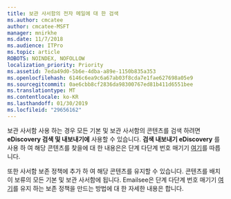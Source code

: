 ```yaml
---
title: 보관 사서함의 전자 메일에 대 한 검색
ms.author: cmcatee
author: cmcatee-MSFT
manager: mnirkhe
ms.date: 11/7/2018
ms.audience: ITPro
ms.topic: article
ROBOTS: NOINDEX, NOFOLLOW
localization_priority: Priority
ms.assetid: 7eda49d0-5b6e-4dba-a89e-1150b835a353
ms.openlocfilehash: 6146c6ea9c6a67ab03f8cda7e1fae627698a05e9
ms.sourcegitcommit: 0ae6cbb8cf2836da98300767ed81b411d6551bee
ms.translationtype: MT
ms.contentlocale: ko-KR
ms.lasthandoff: 01/30/2019
ms.locfileid: "29656162"
---
```

보관 사서함 사용 하는 경우 모든 기본 및 보관 사서함의 콘텐츠를 검색 하려면 **eDiscovery 검색 및 내보내기에** 사용할 수 있습니다. **검색 내보내기 eDiscovery** 를 사용 하 여 해당 콘텐츠를 찾을에 대 한 내용은은 단계 다단계 번호 매기기 [여기](https://docs.microsoft.com/office365/securitycompliance/export-search-results)를 따릅니다.
  
또한 사서함 보존 정책에 추가 하 여 해당 콘텐츠를 유지할 수 있습니다. 콘텐츠를 배치이 보류의 모든 기본 및 보관 사서함에 됩니다. Emailsee은 단계 다단계 번호 매기기 [여기](https://docs.microsoft.com/Office365/securitycompliance/retention-policies)를 유지 하는 보존 정책을 만드는 방법에 대 한 자세한 내용은 합니다.
  

